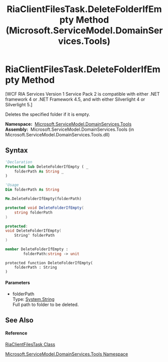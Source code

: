 ﻿---
title: RiaClientFilesTask.DeleteFolderIfEmpty Method  (Microsoft.ServiceModel.DomainServices.Tools)
TOCTitle: DeleteFolderIfEmpty Method
ms:assetid: M:Microsoft.ServiceModel.DomainServices.Tools.RiaClientFilesTask.DeleteFolderIfEmpty(System.String)
ms:mtpsurl: https://msdn.microsoft.com/en-us/library/microsoft.servicemodel.domainservices.tools.riaclientfilestask.deletefolderifempty(v=VS.91)
ms:contentKeyID: 32336211
ms.date: 01/27/2012
mtps_version: v=VS.91
f1_keywords:
- Microsoft.ServiceModel.DomainServices.Tools.RiaClientFilesTask.DeleteFolderIfEmpty
dev_langs:
- CSharp
- JScript
- VB
- FSharp
- c++
api_location:
- microsoft.servicemodel.domainservices.tools.dll
api_name:
- Microsoft.ServiceModel.DomainServices.Tools.RiaClientFilesTask.DeleteFolderIfEmpty
api_type:
- Managed
topic_type:
- apiref
- kbSyntax
product_family_name: VS
ROBOTS: INDEX,FOLLOW
---

# RiaClientFilesTask.DeleteFolderIfEmpty Method

\[WCF RIA Services Version 1 Service Pack 2 is compatible with either .NET framework 4 or .NET Framework 4.5, and with either Silverlight 4 or Silverlight 5.\]

Deletes the specified folder if it is empty.

**Namespace:**  [Microsoft.ServiceModel.DomainServices.Tools](gg153739\(v=vs.91\).md)  
**Assembly:**  Microsoft.ServiceModel.DomainServices.Tools (in Microsoft.ServiceModel.DomainServices.Tools.dll)

## Syntax

``` vb
'Declaration
Protected Sub DeleteFolderIfEmpty ( _
    folderPath As String _
)
```

``` vb
'Usage
Dim folderPath As String

Me.DeleteFolderIfEmpty(folderPath)
```

``` csharp
protected void DeleteFolderIfEmpty(
    string folderPath
)
```

``` c++
protected:
void DeleteFolderIfEmpty(
    String^ folderPath
)
```

``` fsharp
member DeleteFolderIfEmpty : 
        folderPath:string -> unit 
```

``` jscript
protected function DeleteFolderIfEmpty(
    folderPath : String
)
```

#### Parameters

  - folderPath  
    Type: [System.String](https://msdn.microsoft.com/en-us/library/s1wwdcbf)  
    Full path to folder to be deleted.  

## See Also

#### Reference

[RiaClientFilesTask Class](gg153747\(v=vs.91\).md)

[Microsoft.ServiceModel.DomainServices.Tools Namespace](gg153739\(v=vs.91\).md)

